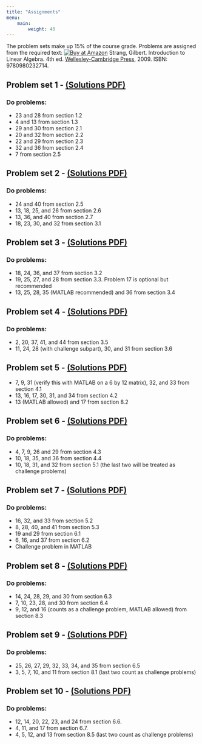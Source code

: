 ```yaml
---
title: "Assignments"
menu: 
    main:
        weight: 40
---
```

The problem sets make up 15% of the course grade. Problems are assigned from the required text: [![Buy at Amazon](/images/a_logo_17.gif)](https://www.amazon.com/exec/obidos/ASIN/0980232716/ref=nosim/mitopencourse-20?linkCode=w61&imprToken=88O6qQed.wV654ySgRZ8OQ&slotNum=0) Strang, Gilbert. Introduction to Linear Algebra. 4th ed. [Wellesley-Cambridge Press](http://www.wellesleycambridge.com/), 2009. ISBN: 9780980232714.

## Problem set 1 - [(Solutions PDF)](/assignments/MIT18_06S10_pset1_s10_soln.pdf)
### Do problems:

- 23 and 28 from section 1.2
- 4 and 13 from section 1.3
- 29 and 30 from section 2.1
- 20 and 32 from section 2.2
- 22 and 29 from section 2.3
- 32 and 36 from section 2.4
- 7 from section 2.5

## Problem set 2 - [(Solutions PDF)](/assignments/MIT18_06S10_pset2_s10_soln.pdf)
### Do problems:

- 24 and 40 from section 2.5
- 13, 18, 25, and 26 from section 2.6
- 13, 36, and 40 from section 2.7
- 18, 23, 30, and 32 from section 3.1

## Problem set 3 - [(Solutions PDF)](/assignments/MIT18_06S10_pset3_s10_soln.pdf)
### Do problems:

- 18, 24, 36, and 37 from section 3.2
- 19, 25, 27, and 28 from section 3.3. Problem 17 is optional but recommended
- 13, 25, 28, 35 (MATLAB recommended) and 36 from section 3.4

## Problem set 4 - [(Solutions PDF)](/assignments/MIT18_06S10_pset4_s10_soln.pdf)
### Do problems:

- 2, 20, 37, 41, and 44 from section 3.5
- 11, 24, 28 (with challenge subpart), 30, and 31 from section 3.6

## Problem set 5 - [(Solutions PDF)](/assignments/MIT18_06S10_pset5_s10_soln.pdf)
- 7, 9, 31 (verify this with MATLAB on a 6 by 12 matrix), 32, and 33 from section 4.1
- 13, 16, 17, 30, 31, and 34 from section 4.2
- 13 (MATLAB allowed) and 17 from section 8.2

## Problem set 6 - [(Solutions PDF)](/assignments/MIT18_06S10_pset6_s10_soln.pdf)
### Do problems:

- 4, 7, 9, 26 and 29 from section 4.3
- 10, 18, 35, and 36 from section 4.4
- 10, 18, 31, and 32 from section 5.1 (the last two will be treated as challenge problems)

## Problem set 7 - [(Solutions PDF)](/assignments/MIT18_06S10_pset7_s10_soln.pdf)
### Do problems:

- 16, 32, and 33 from section 5.2
- 8, 28, 40, and 41 from section 5.3
- 19 and 29 from section 6.1
- 6, 16, and 37 from section 6.2
- Challenge problem in MATLAB

## Problem set 8 - [(Solutions PDF)](/assignments/MIT18_06S10_pset8_s10_soln.pdf)
### Do problems:

- 14, 24, 28, 29, and 30 from section 6.3
- 7, 10, 23, 28, and 30 from section 6.4
- 9, 12, and 16 (counts as a challenge problem, MATLAB allowed) from section 8.3

## Problem set 9 - [(Solutions PDF)](/assignments/MIT18_06S10_pset9_s10_soln.pdf)
### Do problems:

- 25, 26, 27, 29, 32, 33, 34, and 35 from section 6.5
- 3, 5, 7, 10, and 11 from section 8.1 (last two count as challenge problems)

## Problem set 10 - [(Solutions PDF)](/assignments/MIT18_06S10_pset10_s10_soln.pdf)
### Do problems:

- 12, 14, 20, 22, 23, and 24 from section 6.6.
- 4, 11, and 17 from section 6.7.
- 4, 5, 12, and 13 from section 8.5 (last two count as challenge problems)